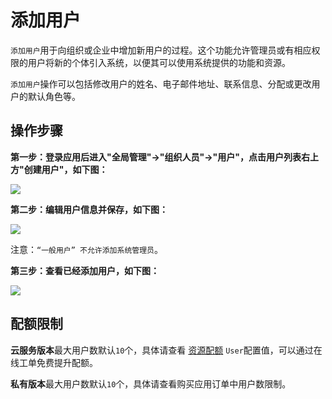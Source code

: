 添加用户
===

`添加用户`用于向组织或企业中增加新用户的过程。这个功能允许管理员或有相应权限的用户将新的个体引入系统，以便其可以使用系统提供的功能和资源。
 
`添加用户`操作可以包括修改用户的姓名、电子邮件地址、联系信息、分配或更改用户的默认角色等。
 
## 操作步骤

**第一步：登录应用后进入"全局管理"->"组织人员"->"用户"，点击用户列表右上方"创建用户"，如下图：**

![](https://bj-c1-prod-files.xcan.cloud/storage/pubapi/v1/file/user02.png?fid=207887511026925660)

**第二步：编辑用户信息并保存，如下图：**

![](https://bj-c1-prod-files.xcan.cloud/storage/pubapi/v1/file/user03.png?fid=207887511026925662)

注意：`“一般用户” 不允许添加系统管理员`。

**第三步：查看已经添加用户，如下图：**

![](https://bj-c1-prod-files.xcan.cloud/storage/pubapi/v1/file/user04.png?fid=207887511026925664)

## 配额限制

**云服务版本**最大用户数默认`10`个，具体请查看 [资源配额](https://www.xcan.cloud/help/doc/205515877330714629?c=209786779924957143) `User`配置值，可以通过在线工单免费提升配额。

**私有版本**最大用户数默认`10`个，具体请查看购买应用订单中用户数限制。
